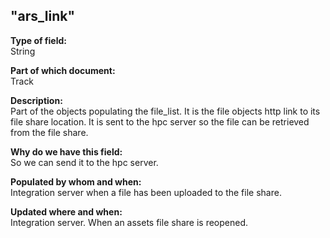 ## "ars_link"

**Type of field:**  
String  

**Part of which document:**  
Track

**Description:**  
Part of the objects populating the file_list. It is the file objects http link to its file share location. It is sent to the hpc server so the file can be retrieved from the file share.  

**Why do we have this field:**  
So we can send it to the hpc server.  

**Populated by whom and when:**  
Integration server when a file has been uploaded to the file share.  

**Updated where and when:**  
Integration server. When an assets file share is reopened.
